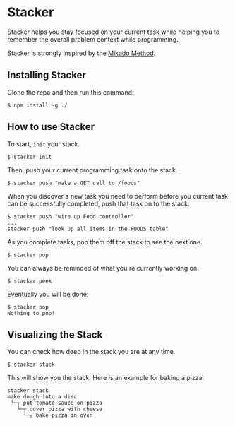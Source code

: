 
# Stacker

Stacker helps you stay focused on your current task while helping you to remember the overall problem context while programming.

Stacker is strongly inspired by the [Mikado Method](http://mikadomethod.info/).

## Installing Stacker

Clone the repo and then run this command:

```shell
$ npm install -g ./
```

## How to use Stacker

To start, `init` your stack.

```shell
$ stacker init
```

Then, push your current programming task onto the stack.

```shell
$ stacker push "make a GET call to /foods"
```

When you discover a new task you need to perform before you current task can be successfully completed, push that task on to the stack.

```shell
$ stacker push "wire up Food controller"
...
stacker push "look up all items in the FOODS table"
```

As you complete tasks, pop them off the stack to see the next one.

```shell
$ stacker pop
```

You can always be reminded of what you're currently working on.


```shell
$ stacker peek
```

Eventually you will be done:

```shell
$ stacker pop
Nothing to pop!
```

## Visualizing the Stack

You can check how deep in the stack you are at any time.

```shell
$ stacker stack
```

This will show you the stack. Here is an example for baking a pizza:

```
stacker stack
make dough into a disc
 └─┬ put tomato sauce on pizza
   └─┬ cover pizza with cheese
     └─┬ bake pizza in oven
```
